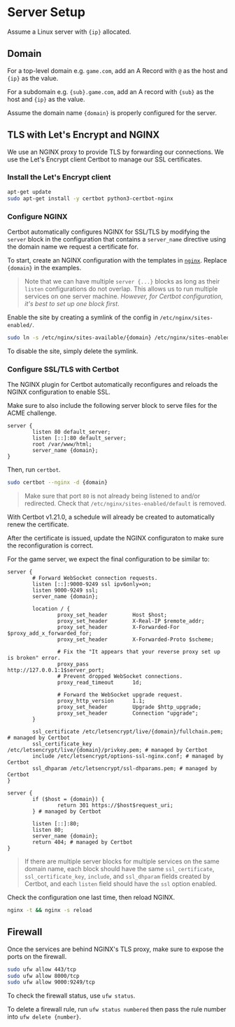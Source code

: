 # Server Setup

Assume a Linux server with `{ip}` allocated.

## Domain

For a top-level domain e.g. `game.com`, add an A Record with `@` as the host and `{ip}` as the value.

For a subdomain e.g. `{sub}.game.com`, add an A record with `{sub}` as the host and `{ip}` as the value.

Assume the domain name `{domain}` is properly configured for the server.

## TLS with Let's Encrypt and NGINX

We use an NGINX proxy to provide TLS by forwarding our connections. We use the Let's Encrypt client Certbot to manage our SSL certificates.

### Install the Let's Encrypt client

```bash
apt-get update
sudo apt-get install -y certbot python3-certbot-nginx
```

### Configure NGINX

Certbot automatically configures NGINX for SSL/TLS by modifying the `server` block in the configuration that contains a `server_name` directive using the domain name we request a certificate for.

To start, create an NGINX configuration with the templates in [`nginx`](nginx). Replace `{domain}` in the examples.

> Note that we can have multiple `server {...}` blocks as long as their `listen` configurations do not overlap. This allows us to run multiple services on one server machine. _However, for Certbot configuration, it's best to set up one block first_.

Enable the site by creating a symlink of the config in `/etc/nginx/sites-enabled/`.

```bash
sudo ln -s /etc/nginx/sites-available/{domain} /etc/nginx/sites-enabled/{domain}
```

To disable the site, simply delete the symlink.

### Configure SSL/TLS with Certbot

The NGINX plugin for Certbot automatically reconfigures and reloads the NGINX configuration to enable SSL.

Make sure to also include the following server block to serve files for the ACME challenge.

```nginx
server {
        listen 80 default_server;
        listen [::]:80 default_server;
        root /var/www/html;
        server_name {domain};
}
```

Then, run `certbot`.

```bash
sudo certbot --nginx -d {domain}
```

> Make sure that port `80` is not already being listened to and/or redirected. Check that `/etc/nginx/sites-enabled/default` is removed.

With Certbot v1.21.0, a schedule will already be created to automatically renew the certificate.

After the certificate is issued, update the NGINX configuraton to make sure the reconfiguration is correct.

For the game server, we expect the final configuration to be similar to:

```nginx
server {
        # Forward WebSocket connection requests.
        listen [::]:9000-9249 ssl ipv6only=on;
        listen 9000-9249 ssl;
        server_name {domain};

        location / {
                proxy_set_header        Host $host;
                proxy_set_header        X-Real-IP $remote_addr;
                proxy_set_header        X-Forwarded-For $proxy_add_x_forwarded_for;
                proxy_set_header        X-Forwarded-Proto $scheme;

                # Fix the "It appears that your reverse proxy set up is broken" error.
                proxy_pass              http://127.0.0.1:1$server_port;
                # Prevent dropped WebSocket connections.
                proxy_read_timeout      1d;

                # Forward the WebSocket upgrade request.
                proxy_http_version      1.1;
                proxy_set_header        Upgrade $http_upgrade;
                proxy_set_header        Connection "upgrade";
        }

        ssl_certificate /etc/letsencrypt/live/{domain}/fullchain.pem; # managed by Certbot
        ssl_certificate_key /etc/letsencrypt/live/{domain}/privkey.pem; # managed by Certbot
        include /etc/letsencrypt/options-ssl-nginx.conf; # managed by Certbot
        ssl_dhparam /etc/letsencrypt/ssl-dhparams.pem; # managed by Certbot
}

server {
        if ($host = {domain}) {
                return 301 https://$host$request_uri;
        } # managed by Certbot

        listen [::]:80;
        listen 80;
        server_name {domain};
        return 404; # managed by Certbot
}
```

> If there are multiple server blocks for multiple services on the same domain name, each block should have the same `ssl_certificate`, `ssl_certificate_key`, `include`, and `ssl_dhparam` fields created by Certbot, and each `listen` field should have the `ssl` option enabled.

Check the configuration one last time, then reload NGINX.

```bash
nginx -t && nginx -s reload
```

## Firewall

Once the services are behind NGINX's TLS proxy, make sure to expose the ports on the firewall.

```bash
sudo ufw allow 443/tcp
sudo ufw allow 8000/tcp
sudo ufw allow 9000:9249/tcp
```

To check the firewall status, use `ufw status`.

To delete a firewall rule, run `ufw status numbered` then pass the rule number into `ufw delete {number}`.
